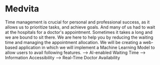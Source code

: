 # Medvita

Time management is crucial for personal and professional success, as it allows us to prioritize tasks, and achieve goals. And many of us had to wait at the hospitals for a doctor's appointment. Sometimes it takes a long and we are bound to sit there. We are here to help you by reducing the waiting time and managing the appointment allocation. We will be creating a web-based application in which we will implement a Machine Learning Model to allow users to avail following features.
 --> AI-enabled Waiting Time
 --> Information Accessibility
 --> Real-Time Doctor Availability


